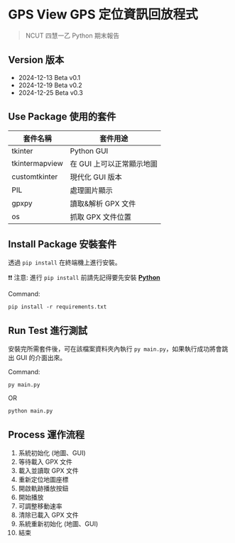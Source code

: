 # GPS View GPS 定位資訊回放程式

> NCUT 四慧一乙 Python 期末報告

## Version 版本

- 2024-12-13 Beta v0.1
- 2024-12-19 Beta v0.2
- 2024-12-25 Beta v0.3

## Use Package 使用的套件

| 套件名稱       | 套件用途                  |
| -------------- | ------------------------- |
| tkinter        | Python GUI                |
| tkintermapview | 在 GUI 上可以正常顯示地圖 |
| customtkinter  | 現代化 GUI 版本           |
| PIL            | 處理圖片顯示              |
| gpxpy          | 讀取&解析 GPX 文件        |
| os             | 抓取 GPX 文件位置         |

## Install Package 安裝套件

透過 `pip install` 在終端機上進行安裝。

❗❗ 注意:
進行 `pip install` 前請先記得要先安裝 **[Python](https://www.python.org/downloads/)**

Command:

```
pip install -r requirements.txt
```

## Run Test 進行測試

安裝完所需套件後，可在該檔案資料夾內執行 `py main.py`，如果執行成功將會跳出 GUI 的介面出來。

Command:

```
py main.py
```

OR

```
python main.py
```

## Process 運作流程

1. 系統初始化 (地圖、GUI)
2. 等待載入 GPX 文件
3. 載入並讀取 GPX 文件
4. 重新定位地圖座標
5. 開啟軌跡播放按鈕
6. 開始播放
7. 可調整移動速率
8. 清除已載入 GPX 文件
9. 系統重新初始化 (地圖、GUI)
10. 結束

